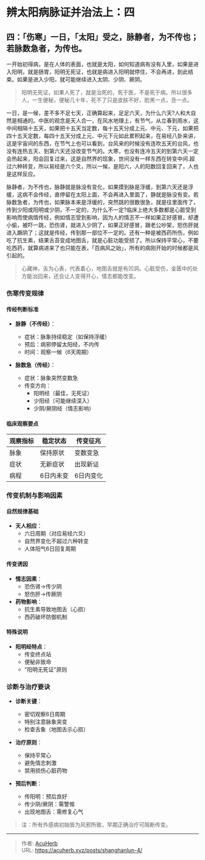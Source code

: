 # 辨太阳病脉证并治法上：四


## 四：「伤寒」一日，「太阳」受之，脉静者，为不传也；若脉数急者，为传也。

<!--more-->

一开始初得病，是在人体的表面，也就是太阳，如何知道病有没有入里，如果是进入阳明，就是肠胃，阳明无死证，也就是病进入阳明就停住，不会再进，到此结束。如果是进入少阳，就可能继续进入太阴、少阴、厥阴。

> 阳明无死证，如果人死了，就是治死的，死于医，不是死于病。所以很多人，一生便秘，便秘几十年，死不了只是皮肤不好，脸黑一点，丑一点。

一日，是一候，差不多不足七天，正确算起来，足足六天，为什么六天?人和大自然是相通的。中医的观念是天人合一，在风水地理上，有节气，从立春到雨水，这中间相隔十五天，如果把十五天当定数，每十五天分成上元、中元、下元，如果把四十五天定数，每四十五天分成上元、中元下元如此累积起来，在易经八卦来讲，这是宇宙间的东西，在节气上也可以看到，台风来的时候没有连吹五天的台风，也没有连热五天、到第六天还没改变节气的。大寒，也没有连冷五天的到第六天一定会热起来，阳会回复过来，这是自然界的现象，世间没有一样东西在转变中间.超过六种转变，所以易经是六个爻，所以一候，是阳六，人的阳数回复回来了，人也是这样反应。

脉静者，为不传也，脉静就是脉没有变化，如果摸到脉是浮缓，到第六天还是浮缓，这病不会传经，直停留在太阳上面，不会再进入里面了，静就是脉没有变。若脉数急者，为传也，如果脉本来是浮缓的，突然跳的很数很急，就是往里面传了，传到少阳或阳明或少阴，不一定的，为什么不一定?临床上绝大多数都是心脏受到影响而使病情传经，例如情志受到影响，因为人的情志不一样如果正好感冒，却遭小偷，被吓一跳，恐伤肾，就进入少阴了，如果正好感冒，跟老公吵架，怒伤肝就进入蹶阴了；这就是传经，传到那一部位不一定的。还有一种是被西药所伤，例如吃了抗生素，结果舌苔变成地图舌，就是心脏功能受损了。所以保持平常心，不要吃西药，就算病进来了也只能在表，「百病风之始」，所有的病刚开始的时候都是风引起的。

> 心藏神，舌为心表，代表着心，地图舌就是有凹洞。心脏受伤，金匮中的处方能治回来，还会让人变得开心，情志都能改变。

### 伤寒传变规律

#### 传经判断标准
- **脉静（不传经）**：
  - 症状：脉象持续稳定（如保持浮缓）
  - 预后：病邪停留太阳经，不内传
  - 时间：观察一候（6天周期）

- **脉数急（传经）**：
  - 症状：脉象突然变数急
  - 传变方向：
    - 阳明经（最佳，无死证）
    - 少阳经（可能继续深入）
    - 少阴/厥阴经（情志影响）

#### 临床观察要点
| 观察指标 | 稳定状态 | 传变征兆 |
|----------|----------|----------|
| 脉象     | 保持原状 | 变数变急 |
| 症状     | 无新症状 | 出现新证 |
| 病程     | 6日内未变 | 6日内变化 |

### 传变机制与影响因素

#### 自然规律基础
- **天人相应**：
  - 六日周期（对应易经六爻）
  - 自然界变化不超过六种转变
  - 人体阳气6日回复周期

#### 传变诱因
- **情志因素**：
  - 恐伤肾→传少阴
  - 怒伤肝→传厥阴
- **药物影响**：
  - 抗生素导致地图舌（心损）
  - 西药破坏防御机制

#### 特殊说明
- **阳明经特点**：
  - 传变终点站
  - 便秘非致命
  - "阳明无死证"原则

### 诊断与治疗要诀

- **诊断关键**：
  - 密切观察6日周期
  - 特别注意脉象突变
  - 检查舌象（地图舌示心损）

- **治疗原则**：
  - 保持平常心
  - 避免情志刺激
  - 禁用损伤心脏药物

- **预后判断**：
  - 传阳明：预后良好
  - 传少阴/厥阴：需警惕
  - 出现地图舌：需修复心气

> 注：所有外感病初始皆为风邪所致，早期正确治疗可阻断传变。

---

> 作者: [AcuHerb](https://acuherb.xyz)  
> URL: https://acuherb.xyz/posts/shanghanlun-4/  


